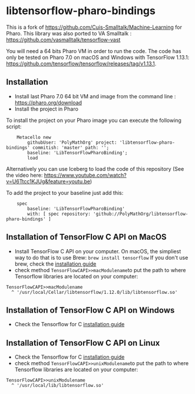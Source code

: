 # libtensorflow-pharo-bindings

This is a fork of https://github.com/Cuis-Smalltalk/Machine-Learning for Pharo. This library was also ported to VA Smalltalk : 
https://github.com/vasmalltalk/tensorflow-vast

You will need a 64 bits Pharo VM in order to run the code. The code has only be tested on Pharo 7.0 on macOS and Windows with TensorFlow 1.13.1: https://github.com/tensorflow/tensorflow/releases/tag/v1.13.1.

## Installation

- Install last Pharo 7.0 64 bit VM and image from the command line : https://pharo.org/download
- Install the project in Pharo
  
To install the project on your Pharo image you can execute the following script:

```Smalltalk
    Metacello new
    	githubUser: 'PolyMathOrg' project: 'libtensorflow-pharo-bindings' commitish: 'master' path: '';
    	baseline: 'LibTensorFlowPharoBinding';
    	load
```

Alternatively you can use Iceberg to load the code of this repository (See the video here: https://www.youtube.com/watch?v=U6Ttcc1KJUg&feature=youtu.be)

To add the project to your baseline just add this:

```Smalltalk
    spec
    	baseline: 'LibTensorFlowPharoBinding'
    	with: [ spec repository: 'github://PolyMathOrg/libtensorflow-pharo-bindings' ]
```

## Installation of TensorFlow C API on MacOS
- Install TensorFlow C API on your computer. On macOS, the simpliest way to do that is to use Brew:
```brew install tensorflow```
  If you don't use brew, check the [installation guide](https://www.tensorflow.org/install/lang_c)
- check method ```TensorFlowCAPI>>macModulename```to put the path to where Tensorflow libraries are located on your computer:
```Smalltalk
TensorFlowCAPI>>macModulename
  ^ '/usr/local/Cellar/libtensorflow/1.12.0/lib/libtensorflow.so'
  ```
## Installation of TensorFlow C API on Windows
- Check the Tensorflow for C [installation guide](https://www.tensorflow.org/install/lang_c)

## Installation of TensorFlow C API on Linux
- Check the Tensorflow for C [installation guide](https://www.tensorflow.org/install/lang_c)
- check method ```TensorFlowCAPI>>unixModulename```to put the path to where Tensorflow libraries are located on your computer:
```Smalltalk
TensorFlowCAPI>>unixModulename
  ^ '/usr/local/lib/libtensorflow.so'
  ```
